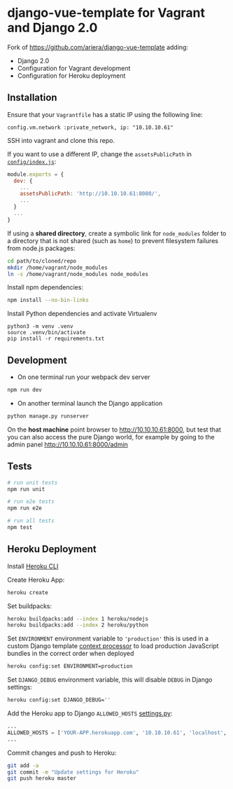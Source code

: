 # django-vue-template for Vagrant and Django 2.0

Fork of https://github.com/ariera/django-vue-template adding:
* Django 2.0
* Configuration for Vagrant development
* Configuration for Heroku deployment

## Installation
Ensure that your `Vagrantfile` has a static IP using the following line:
```
config.vm.network :private_network, ip: "10.10.10.61"
```
SSH into vagrant and clone this repo.

If you want to use a different IP, change the `assetsPublicPath` in [`config/index.js`](config/index.js):
```JavaScript
module.exports = {
  dev: {
    ...
    assetsPublicPath: 'http://10.10.10.61:8080/',
    ...
  }
  ...
}
```
If using a **shared directory**, create a symbolic link for `node_modules` folder to a directory that is not shared (such as `home`) to prevent filesystem failures from node.js packages:
```bash
cd path/to/cloned/repo
mkdir /home/vagrant/node_modules
ln -s /home/vagrant/node_modules node_modules
```
Install npm dependencies:
```bash
npm install --no-bin-links
```
Install Python dependencies and activate Virtualenv
```
python3 -m venv .venv
source .venv/bin/activate
pip install -r requirements.txt
```
## Development

* On one terminal run your webpack dev server

```bash
npm run dev
```

* On another terminal launch the Django application

```bash
python manage.py runserver
```

On the **host machine** point browser to http://10.10.10.61:8000, but test that you can also access the pure Django world, for example by going to the admin panel http://10.10.10.61:8000/admin

## Tests

``` bash
# run unit tests
npm run unit

# run e2e tests
npm run e2e

# run all tests
npm test
```

## Heroku Deployment
Install [Heroku CLI](https://devcenter.heroku.com/articles/heroku-cli)

Create Heroku App:
```bash
heroku create
```
Set buildpacks:
```bash
heroku buildpacks:add --index 1 heroku/nodejs
heroku buildpacks:add --index 2 heroku/python
```
Set `ENVIRONMENT` environment variable to `'production'` this is used in a custom Django template [context processor](project/context_processors.py) to load production JavaScript bundles in the correct order when deployed
```bash
heroku config:set ENVIRONMENT=production
```
Set `DJANGO_DEBUG` environment variable, this will disable `DEBUG` in Django settings:
```bash
heroku config:set DJANGO_DEBUG=''
```
Add the Heroku app to Django `ALLOWED_HOSTS` [settings.py](project/settings.py):
```Python
...
ALLOWED_HOSTS = ['YOUR-APP.herokuapp.com', '10.10.10.61', 'localhost', '127.0.0.1']
...
```
Commit changes and push to Heroku:
```bash
git add -a
git commit -m "Update settings for Heroku"
git push heroku master
```